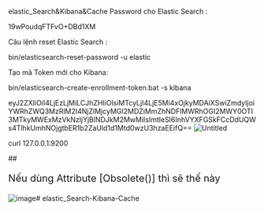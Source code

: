 elastic_Search&amp;Kibana&amp;Cache
Password cho Elastic Search : 

19wPoudqFTFvO+DBd1XM

Câu lệnh reset Elastic Search :

bin/elasticsearch-reset-password -u elastic

Tạo mã Token mới cho Kibana:

bin/elasticsearch-create-enrollment-token.bat -s kibana

eyJ2ZXIiOiI4LjEzLjMiLCJhZHIiOlsiMTcyLjI4LjE5Mi4xOjkyMDAiXSwiZmdyIjoiYWRhZWQ3MzRlM2I4NjZlMjcyMGI2MDZiMmZhNDFlMWRhOGI2MWY0OTI3MTkyMWExMzVkNzljYjBlNDJkM2MwMiIsImtleSI6InhVYXFGSkFCcDdUQWs4TlhkUmhNOjgtbER1b2ZaUld1d1Mtd0wzU3hzaEEifQ==
![Untitled](https://github.com/hoangphan636/elastic_Search-Kibana-Cache/assets/57717259/9dea1915-6636-4f67-9d64-ddaf18741b04)

curl 127.0.0.1:9200

 ##<p style="font-size: 20px;"> Nếu dùng Attribute [Obsolete()] thì sẽ thế này </p>
![image](https://github.com/hoangphan636/elastic_Search-Kibana-Cache/assets/57717259/78ba05a5-ed60-4494-9642-e22a937fefea)# elastic_Search-Kibana-Cache
